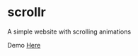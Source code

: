 # scrollr
A simple website with scrolling animations

Demo [Here](https://luciferreeves.github.io/scrollr/)
